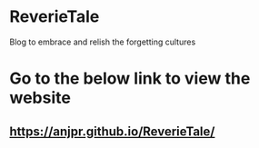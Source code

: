 # ReverieTale
Blog to embrace and relish the forgetting cultures

# Go to the below link to view the website
## https://anjpr.github.io/ReverieTale/

